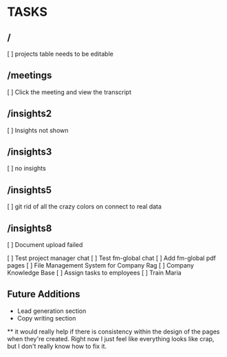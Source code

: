
# TASKS

## /
[ ] projects table needs to be editable

## /meetings
[ ] Click the meeting and view the transcript

## /insights2
[ ] Insights not shown

## /insights3
[ ] no insights

## /insights5
[ ] git rid of all the crazy colors on connect to real data  

## /insights8
[ ] Document upload failed



[ ] Test project manager chat
[ ] Test fm-global chat
[ ] Add fm-global pdf pages
[ ] File Management System for Company Rag
[ ] Company Knowledge Base
[ ] Assign tasks to employees
[ ] Train Maria

## Future Additions
- Lead generation section
- Copy writing section

** it would really help if there is consistency within the design of the pages when they're created. Right now I just feel like everything looks like crap, but I don't really know how to fix it.